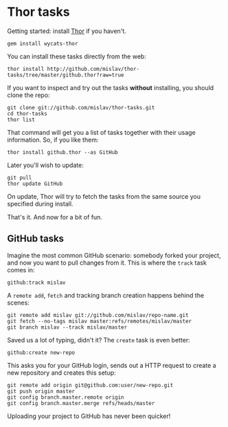 Thor tasks
==========

Getting started: install [Thor](http://github.com/wycats/thor/tree/master) if you haven't.

    gem install wycats-thor

You can install these tasks directly from the web:

    thor install http://github.com/mislav/thor-tasks/tree/master/github.thor?raw=true

If you want to inspect and try out the tasks **without** installing, you should clone the repo:

    git clone git://github.com/mislav/thor-tasks.git
    cd thor-tasks
    thor list

That command will get you a list of tasks together with their usage information. So, if you like them:

    thor install github.thor --as GitHub

Later you'll wish to update:

    git pull
    thor update GitHub

On update, Thor will try to fetch the tasks from the same source you specified during install.

That's it. And now for a bit of fun.    


GitHub tasks
------------

Imagine the most common GitHub scenario: somebody forked your project, and now you want to pull changes from it. This is where the `track` task comes in:

    github:track mislav

A `remote add`, `fetch` and tracking branch creation happens behind the scenes:

    git remote add mislav git://github.com/mislav/repo-name.git
    git fetch --no-tags mislav master:refs/remotes/mislav/master
    git branch mislav --track mislav/master

Saved us a lot of typing, didn't it? The `create` task is even better:

    github:create new-repo

This asks you for your GitHub login, sends out a HTTP request to create a new repository and creates this setup:

    git remote add origin git@github.com:user/new-repo.git
    git push origin master
    git config branch.master.remote origin
    git config branch.master.merge refs/heads/master

Uploading your project to GitHub has never been quicker!